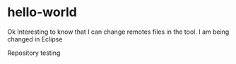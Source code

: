 # hello-world
Ok Interesting to know that I can change remotes files in the tool.
I am being changed in Eclipse


Repository testing

